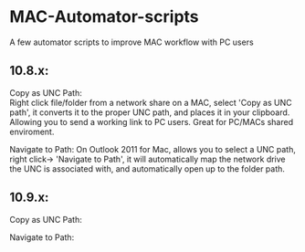 MAC-Automator-scripts
=====================

A few automator scripts to improve MAC workflow with PC users

10.8.x:
---------------------
Copy as UNC Path:  
Right click file/folder from a network share on a MAC, select 'Copy as UNC path', it converts it to the proper UNC path, and places it in your clipboard.  Allowing you to send a working link to PC users.  Great for PC/MACs shared enviroment.

Navigate to Path: 
On Outlook 2011 for Mac, allows you to select a UNC path, right click-> 'Navigate to Path', it will automatically map the network drive the UNC is associated with, and automatically open up to the folder path.

10.9.x:
---------------------
Copy as UNC Path:


Navigate to Path:
